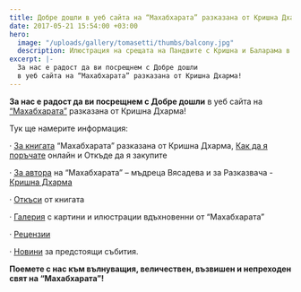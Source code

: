 ```yaml
---
title: Добре дошли в уеб сайта на “Махабхарата” разказана от Кришна Дхарма!
date: 2017-05-21 15:54:00 +03:00
hero:
  image: "/uploads/gallery/tomasetti/thumbs/balcony.jpg"
  description: Илюстрация на срещата на Пандвите с Кришна и Баларама в Дварака.
excerpt: |-
  За нас е радост да ви посрещнем с Добре дошли
  в уеб сайта на “Махабхарата” разказана от Кришна Дхарма!
---
```


**За нас е радост да ви посрещнем с Добре дошли** 
в уеб сайта на [“Махабхарата”](http://www.mahabharata.bg/) разказана от Кришна Дхарма!

Тук ще намерите информация:

· [За книгата](http://www.mahabharata.bg/about-book/) “Махабхарата” разказана от Кришна Дхарма, [Как да я поръчате](http://www.mahabharata.bg/buy/) онлайн и Откъде да я закупите

· [За автора](http://www.mahabharata.bg/about-author/) на “Махабхарата” – мъдреца Вясадева и за Разказвача - [Кришна Дхарма](http://www.mahabharata.bg/about-author/)

· [Откъси](http://www.mahabharata.bg/explore/) от книгата

· [Галерия](http://www.mahabharata.bg/gallery/) с картини и илюстрации вдъхновенни от “Махабхарата”

· [Рецензии](http://www.mahabharata.bg/reviews/)

· [Новини](http://www.mahabharata.bg/posts/) за предстоящи събития.

**Поемете с нас към вълнуващия, величествен, възвишен и непреходен свят на “Махабхарата”!**